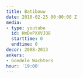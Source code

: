 ```yaml
---
title: Batibouw
date: 2010-02-25 00:00:00 Z
media:
- type: youtube
  id: HmDxPXXVJQ8
  starttime: 0
  endtime: 0
decor: 2008-2013
ankers:
- Goedele Wachters
hour: '19:00'
---
```


